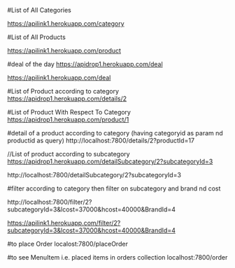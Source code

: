 #List of All Categories

https://apilink1.herokuapp.com/category

#List of All Products

https://apilink1.herokuapp.com/product

#deal of the day
https://apidrop1.herokuapp.com/deal

https://apilink1.herokuapp.com/deal


#List of Product according to category
https://apidrop1.herokuapp.com/details/2


#List of Product With Respect To Category
https://apidrop1.herokuapp.com/product/1

#detail of a product according to category (having categoryid as param nd productid as query)
http://localhost:7800/details/2?productId=17

//List of product according to subcategory
https://apidrop1.herokuapp.com/detailSubcategory/2?subcategoryId=3

http://localhost:7800/detailSubcategory/2?subcategoryId=3

#filter according to category then filter on subcategory and brand nd cost


http://localhost:7800/filter/2?subcategoryId=3&lcost=37000&hcost=40000&BrandId=4



https://apilink1.herokuapp.com/filter/2?subcategoryId=3&lcost=37000&hcost=40000&BrandId=4


#to place Order
localost:7800/placeOrder


#to see MenuItem i.e. placed items in orders collection
localhost:7800/order














